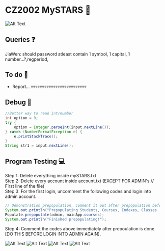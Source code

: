 # CZ2002 MySTARS 🌟

![Alt Text](https://data.whicdn.com/images/238451357/original.gif)

## Queries ❓

JiaWen: should password atleast contain 1 symbol, 1 capital, 1 number...?,regperiod,

## To do 🚌

- Report... 💀💀💀💀💀💀💀💀💀💀💀💀💀💀💀💀💀💀💀💀💀💀💀💀💀


## Debug 🎅 

```java
//Better way to read int/number
int option = 0;
try {
    option = Integer.parseInt(input.nextLine());
} catch (NumberFormatException e) {
    e.printStackTrace();
}
String str1 = input.nextLine();
```

## Program Testing 💻

Step 1: Delete everything inside mySTARS.txt  
Step 2: Delete every account inside account.txt (EXCEPT FOR ADMIN's // First line of the file)  
Step 3: For the first login, uncomment the following codes and login into admin account.  

```java
// Demonstration prepopulation, comment it out after prepopulation before login into Admin Account again!!
System.out.println("Prepopulating Students, Courses, Indexes, Classes ...");
Populate.prepopulate(admin, mainApp.courses);
System.out.println("Finished prepopulating!");
```

Step 4: Comment the codes above immediately after prepoulation is done. [DO THIS BEFORE LOGIN INTO ADMIN AGAIN].

![Alt Text](https://bestanimations.com/media/cats/608000676cute-kitty-animated-gif-26.gif)
![Alt Text](https://media.giphy.com/media/Vzk5PFo9iH5AEustmv/giphy.gif)
![Alt Text](https://media4.giphy.com/avatars/tontonfriends/oR1fkkiDPgSG.gif)
![Alt Text](https://media.giphy.com/media/j6qTili1bHtQqV805M/giphy.gif)
